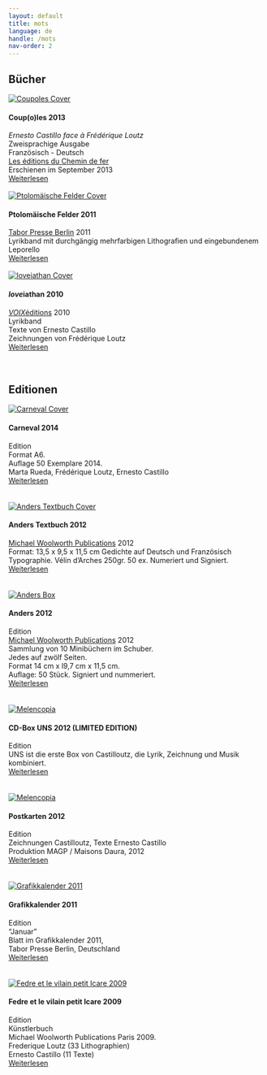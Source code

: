 ```yaml
---
layout: default
title: mots
language: de
handle: /mots
nav-order: 2
---
```

## Bücher 
   
<a href="/coupoles" title="Weiterlesen"><img src="/images/coupoles-cover.jpg" alt="Coupoles Cover" class="img-left"></a>
#### Coup(o)les 2013  
  
*Ernesto Castillo face à Frédérique Loutz*  
Zweisprachige Ausgabe  
Französisch - Deutsch  
<a href="http://www.chemindefer.org/catalogue/styled-31/coupoles.html" target="_blank">Les éditions du Chemin de fer</a>  
Erschienen im September 2013  
[Weiterlesen](/coupoles "Coupoles") 
<br style="clear:both" />
<br style="clear:both" />
<a href="/ptolomaische-felder" title="Weiterlesen"><img src="/images/ptolomaische-felder-cover.jpg" alt="Ptolomäische Felder Cover" class="img-left"></a>
#### Ptolomäische Felder 2011  
  
<a href="http://shop.taborpresse.de/produkt/frederique-loutz-ernesto-castillo-text-ptolomaeische-felder-2/" target="_blank">Tabor Presse Berlin</a> 2011  
Lyrikband mit durchgängig mehrfarbigen Lithografien und eingebundenem Leporello  
[Weiterlesen](/ptolomaische-felder "Ptolomäische Felder") 
<br style="clear:both" />
<br style="clear:both" />
<a href="/loveiathan" title="Weiterlesen"><img src="/images/loveiathan-cover.jpg" alt="loveiathan Cover" class="img-left"></a>
#### *love*iathan 2010  
  
<a href="http://www.voixeditions.com/?s=Castillo" target="_blank">*VOIX*éditions</a> 2010  
Lyrikband  
Texte von Ernesto Castillo  
Zeichnungen von Frédérique Loutz  
[Weiterlesen](/loveiathan "loveiathan")  
<br style="clear:both" />
<br style="clear:both" />
## Editionen  
    
<a href="/carneval" title="Weiterlesen"><img src="/images/carneval-cover.jpg" alt="Carneval Cover" class="img-left"></a>
#### Carneval 2014  
Edition  
Format A6.  
Auflage 50 Exemplare 2014.  
Marta Rueda, Frédérique Loutz, Ernesto Castillo  
[Weiterlesen](/carneval "Carneval")  
<br style="clear:both" />
<br style="clear:both" />
<a href="/anders-textbook" title="Weiterlesen"><img src="/images/anders-textbuch-cover.jpg" alt="Anders Textbuch Cover" class="img-left"></a>
#### Anders Textbuch 2012  
<a href="http://www.michaelwoolworth.com/books/anders" target="_blank">Michael Woolworth Publications</a> 2012  
Format: 13,5 x 9,5 x 11,5 cm
Gedichte auf Deutsch und Französisch
Typographie. Vélin d’Arches 250gr. 50 ex.
Numeriert und Signiert.  
[Weiterlesen](/anders-textbook "Anders Textbuch")  
<br style="clear:both" />
<br style="clear:both" />
<a href="/anders" title="Weiterlesen"><img src="/images/ANDERS-coffret-2_1.jpg" alt="Anders Box" class="img-left"></a>
#### Anders 2012  
Edition  
<a href="http://www.michaelwoolworth.com/books/anders" target="_blank">Michael Woolworth Publications</a> 2012  
Sammlung von 10 Minibüchern im Schuber.  
Jedes auf zwölf Seiten.  
Format 14 cm x l9,7 cm x 11,5 cm.  
Auflage: 50 Stück. Signiert und nummeriert.  
[Weiterlesen](/anders "Anders")  
<br style="clear:both" />
<br style="clear:both" />
<a href="/cd-box-uns" title="Weiterlesen"><img src="/images/uns-all-cover.jpg" alt="Melencopia" class="img-left"></a>
#### CD-Box UNS 2012 (LIMITED EDITION) 
Edition   
UNS ist die erste Box von Castilloutz, die Lyrik, Zeichnung und Musik kombiniert.  
[Weiterlesen](/cd-box-uns "CD Box UNS")  
<br style="clear:both" />
<br style="clear:both" />
<a href="/cartespostales" title="Weiterlesen"><img src="/images/melancopie-dessin.jpg" alt="Melencopia" class="img-left"></a>
#### Postkarten 2012  
Edition   
Zeichnungen Castilloutz, Texte Ernesto Castillo    
Produktion MAGP / Maisons Daura, 2012  
[Weiterlesen](/cartespostales "Postkarten")  
<br style="clear:both" />
<br style="clear:both" />
<a href="/grafikkalender" title="Weiterlesen"><img src="/images/grafikkalender.jpg" alt="Grafikkalender 2011" class="img-left"></a>
#### Grafikkalender 2011  
Edition   
“Januar”  
Blatt im Grafikkalender 2011,  
Tabor Presse Berlin, Deutschland  
[Weiterlesen](/grafikkalender "Grafikkalender 2011")  
<br style="clear:both" />
<br style="clear:both" />
<a href="/fedre" title="Weiterlesen"><img src="/images/fedre-cover.jpg" alt="Fedre et le vilain petit Icare 2009" class="img-left"></a>
#### Fedre et le vilain petit Icare 2009 
Edition  
Künstlerbuch  
Michael Woolworth Publications Paris 2009.  
Frederique Loutz (33 Lithographien)  
Ernesto Castillo (11 Texte)  
[Weiterlesen](/fedre "Fedre et le vilain petit Icare 2009")  
<br style="clear:both" />
<br style="clear:both" />

